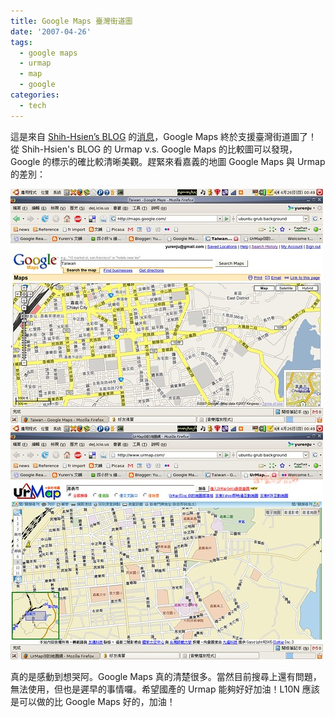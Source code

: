 ```yaml
---
title: Google Maps 臺灣街道圖
date: '2007-04-26'
tags:
  - google maps
  - urmap
  - map
  - google
categories:
  - tech
---
```

這是來自 [Shih-Hsien’s BLOG](http://sanwangx.brain-c.com/) 的[消息](http://sanwangx.brain-c.com/archives/2007_04/25_283/)，Google Maps 終於支援臺灣街道圖了！從 Shih-Hsien's BLOG 的 Urmap v.s. Google Maps 的比較圖可以發現，Google 的標示的確比較清晰美觀。趕緊來看嘉義的地圖 Google Maps 與 Urmap 的差別：  
  
[![Google Maps - Chiayi](images/0.jpg)](http://www.flickr.com/photos/yurenju/472576546/ "Photo Sharing") [![Urmap - Chiayi](images/1.jpg)](http://www.flickr.com/photos/yurenju/472576550/ "Photo Sharing")  
  
真的是感動到想哭阿。Google Maps 真的清楚很多。當然目前搜尋上還有問題，無法使用，但也是遲早的事情囉。希望國產的 Urmap 能夠好好加油！L10N 應該是可以做的比 Google Maps 好的，加油！